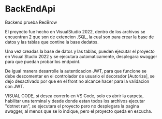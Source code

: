# BackEndApi
Backend prueba RedBrow

El proyecto fue hecho en VisualStudio 2022, dentro de los archivos se encuentran 2 que son de extencion .SQL, la cual son para crear la base de datos y las 
tablas que contine la base dedatos.

Una vez creadas la base de datos y las tablas, pueden ejecutar el proyecto en Visual Studio 2022 y se ejecutara automaticamente, desplegara swagger para que 
puedan probar los endpoint.

De igual manera desarrolle la autenticacion JWT, para que funcione se debe descomentar en el controlador de usuario el decorador [Autorize], se dejo desactivado
por que en el front no alcance hacer para la validacion con JWT.

VISUAL CODE, si desea correrlo en VS Code, solo es abrir la carpeta, habilitar una terminal y desde donde estan todos los archivos ejecutar "dotnet run", se ejecutara 
el proyecto pero no desplegara la pagina swagger, al menos que se lo indique, pero el proyecto queda en escucha.

